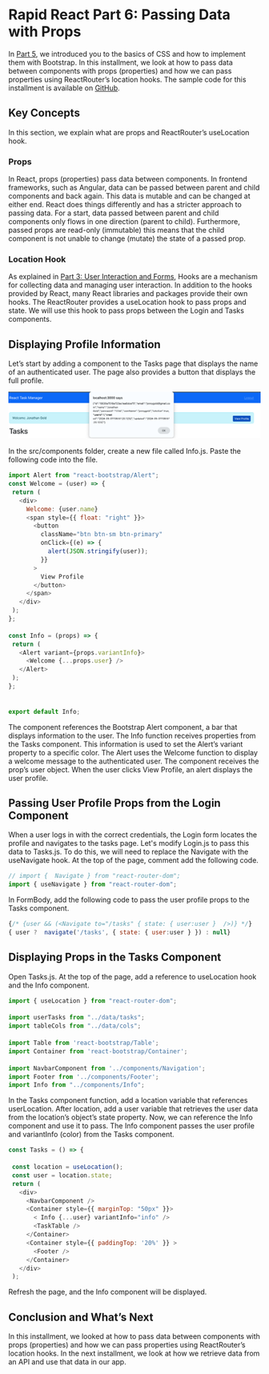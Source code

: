 # **Rapid React Part 6: Passing Data with Props**

In [Part 5](https://www.linkedin.com/pulse/rapid-react-part-5-styling-bootstrap-jonathan-gold-zzzef/), we introduced you to the basics of CSS and how to implement them with Bootstrap. In this installment, we look at how to pass data between components with props (properties) and how we can pass properties using ReactRouter’s location hooks. The sample code for this installment is available on [GitHub](https://github.com/trider/rapid-react-tutorial/tree/c6d28db3a7989a20a1a8a748729e3e7a2ce7c6ff/rapid-react-tutorial-06).

## **Key Concepts**

In this section, we explain what are props and ReactRouter’s useLocation hook.

### **Props**

In React, props (properties) pass data between components. In frontend frameworks, such as Angular, data can be passed between parent and child components and back again. This data is mutable and can be changed at either end. React does things differently and has a stricter approach to passing data. For a start, data passed between parent and child components only flows in one direction (parent to child). Furthermore, passed props are read-only (immutable) this means that the child component is not unable to change (mutate) the state of a passed prop.

### **Location Hook**

As explained in [Part 3: User Interaction and Forms](https://www.linkedin.com/pulse/rapid-react-part-3-user-interaction-forms-jonathan-gold-1gp0f/), Hooks are a mechanism for collecting data and managing user interaction. In addition to the hooks provided by React, many React libraries and packages provide their own hooks. The ReactRouter provides a useLocation hook to pass props and state. We will use this hook to pass props between the Login and Tasks components.

## **Displaying Profile Information**

Let’s start by adding a component to the Tasks page that displays the name of an authenticated user. The page also provides a button that displays the full profile. 

![info](rr06info.png)

In the src/components folder, create a new file called Info.js. Paste the following code into the file.

```javascript
import Alert from "react-bootstrap/Alert";
const Welcome = (user) => {
 return (
   <div>
     Welcome: {user.name}
     <span style={{ float: "right" }}>
       <button
         className="btn btn-sm btn-primary"
         onClick={(e) => {
           alert(JSON.stringify(user));
         }}
       >
         View Profile
       </button>
     </span>
   </div>
 );
};

const Info = (props) => {
 return (
   <Alert variant={props.variantInfo}>
     <Welcome {...props.user} />
   </Alert>
 );
};


export default Info;
```



The component references the Bootstrap Alert component, a bar that displays information to the user. The Info function receives properties from the Tasks component. This information is used to set the Alert’s variant property to a specific color. The Alert uses the Welcome function to display a welcome message to the authenticated user. The component receives the prop’s user object. When the user clicks View Profile, an alert displays the user profile.

## **Passing User Profile Props from the Login Component**

When a user logs in with the correct credentials, the Login form locates the profile and navigates to the tasks page. Let's modify Login.js to pass this data to Tasks.js. To do this, we will need to replace the Navigate with the useNavigate hook. At the top of the page, comment add the following code.

```javascript
// import {  Navigate } from "react-router-dom";  
import { useNavigate } from "react-router-dom";
```

In FormBody, add the following code to pass the user profile props to the Tasks component.

```javascript
{/* {user && (<Navigate to="/tasks" { state: { user:user }  />)} */}  
{ user ?  navigate('/tasks', { state: { user:user } }) : null}
 ```

## **Displaying Props in the Tasks Component**

Open Tasks.js. At the top of the page, add a reference to useLocation hook and the Info component. 

```javascript
import { useLocation } from "react-router-dom";

import userTasks from "../data/tasks";  
import tableCols from "../data/cols";

import Table from 'react-bootstrap/Table';  
import Container from 'react-bootstrap/Container';

import NavbarComponent from '../components/Navigation';  
import Footer from '../components/Footer';  
import Info from "../components/Info";
```

In the Tasks component function, add a location variable that references userLocation. After location, add a user variable that retrieves the user data from the location’s object’s state property. Now, we can reference the Info component and use it to pass. The Info component passes the user profile and variantInfo (color) from the Tasks component.

```javascript
const Tasks = () => {

 const location = useLocation();  
 const user = location.state;  
 return (  
   <div>  
     <NavbarComponent />  
     <Container style={{ marginTop: "50px" }}>  
       < Info {...user} variantInfo="info" />  
       <TaskTable />  
     </Container>  
     <Container style={{ paddingTop: '20%' }} >  
       <Footer />  
     </Container>  
   </div>  
 );
 ```

Refresh the page, and the Info component will be displayed.

## **Conclusion and What’s Next**

In this installment, we looked at how to pass data between components with props (properties) and how we can pass properties using ReactRouter’s location hooks. In the next installment, we look at how we retrieve data from an API and use that data in our app.
